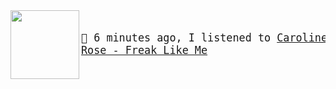 
<img align="left" width="110" height="110" src="https:&#x2F;&#x2F;lastfm.freetls.fastly.net&#x2F;i&#x2F;u&#x2F;174s&#x2F;8b5eda5b0b5386aa9f7b316e92d1fd1d.jpg">

<big><pre>
</br>🎵  6 minutes ago, I listened to  [Caroline Rose - Freak Like Me](https://www.youtube.com/results?search_query=Caroline+Rose+Freak+Like+Me)</br>
</pre></big>
